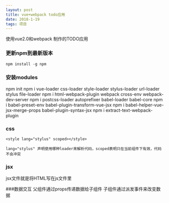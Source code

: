 ```yaml
---
layout: post
title: vue+webpack todo应用
date: 2018-1-19
tags: 项目
---
```

使用vue2.0和webpack 制作的TODO应用


### 更新npm到最新版本
```
npm install -g npm
```

### 安装modules
npm init 
npm i vue-loader css-loader style-loader stylus-loader url-loader stylus file-loader
npm i html-webpack-plugin webpack cross-env webpack-dev-server
npm i postcss-loader autoprefixer babel-loader babel-core
npm i babel-preset-env babel-plugin-transform-vue-jsx
npm i babel-helper-vue-jsx-merge-props babel-plugin-syntax-jsx
npm i extract-text-webpack-plugin

### css
```
<style lang="stylus" scoped></style>

lang="stylus" 声明使用哪种loader来解析代码，scoped表明只在当前组件下有效，代码不会冲突

```

### jsx
jsx文件就是将HTML写在js文件里

###数据交互
父组件通过props传递数据给子组件
子组件通过派发事件来改变数据